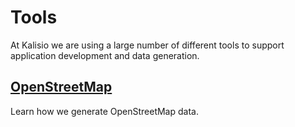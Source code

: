 # Tools

At Kalisio we are using a large number of different tools to support application development and data generation.

## [OpenStreetMap](./OSM.MD)

Learn how we generate OpenStreetMap data.

